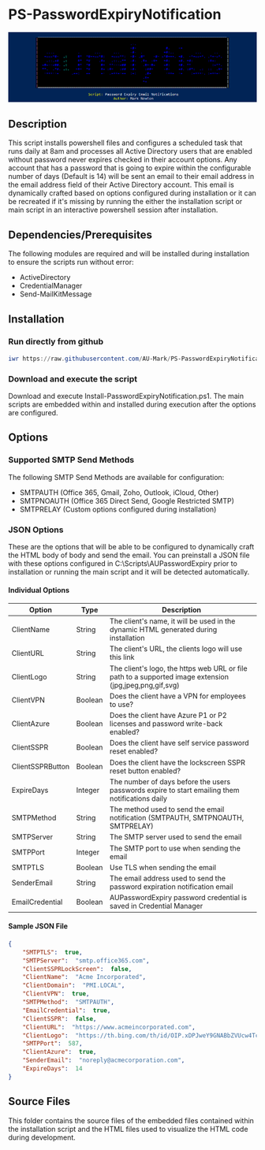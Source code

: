# PS-PasswordExpiryNotification
<p align="center">
    <img src="https://raw.githubusercontent.com/AU-Mark/PS-PasswordExpiryNotification/refs/heads/main/Source%20Files/PS-PasswordExpiryNotification.png" />
</p>

## Description
This script installs powershell files and configures a scheduled task that runs daily at 8am and processes all Active Directory users that are enabled without password never expires checked in their account options. Any account that has a password that is going to expire within the configurable number of days (Default is 14) will be sent an email to their email address in the email address field of their Active Directory account. This email is dynamically crafted based on options configured during installation or it can be recreated if it's missing by running the either the installation script or main script in an interactive powershell session after installation.

## Dependencies/Prerequisites
The following modules are required and will be installed during installation to ensure the scripts run without error:
*   ActiveDirectory
*   CredentialManager
*   Send-MailKitMessage

## Installation
### Run directly from github
```powershell
iwr https://raw.githubusercontent.com/AU-Mark/PS-PasswordExpiryNotification/refs/heads/main/Install-PasswordExpiryNotification.ps1 | iex
```

### Download and execute the script
Download and execute Install-PasswordExpiryNotification.ps1. The main scripts are embedded within and installed during execution after the options are configured.

## Options
### Supported SMTP Send Methods
The following SMTP Send Methods are available for configuration:
*   SMTPAUTH (Office 365, Gmail, Zoho, Outlook, iCloud, Other)
*   SMTPNOAUTH (Office 365 Direct Send, Google Restricted SMTP)
*   SMTPRELAY (Custom options configured during installation)

### JSON Options
These are the options that will be able to be configured to dynamically craft the HTML body of body and send the email. You can preinstall a JSON file with these options configured in C:\Scripts\AUPasswordExpiry prior to installation or running the main script and it will be detected automatically.
#### Individual Options
| Option | Type | Description |
| --- | --- | --- |
| ClientName | String | The client's name, it will be used in the dynamic HTML generated during installation |
| ClientURL | String | The client's URL, the clients logo will use this link |
| ClientLogo | String | The client's logo, the https web URL or file path to a supported image extension (jpg,jpeg,png,gif,svg) |
| ClientVPN | Boolean | Does the client have a VPN for employees to use? |
| ClientAzure | Boolean | Does the client have Azure P1 or P2 licenses and password write-back enabled? |
| ClientSSPR | Boolean | Does the client have self service password reset enabled? |
| ClientSSPRButton | Boolean | Does the client have the lockscreen SSPR reset button enabled? |
| ExpireDays | Integer | The number of days before the users passwords expire to start emailing them notifications daily |
| SMTPMethod | String | The method used to send the email notification (SMTPAUTH, SMTPNOAUTH, SMTPRELAY) |
| SMTPServer | String | The SMTP server used to send the email |
| SMTPPort | Integer | The SMTP port to use when sending the email |
| SMTPTLS | Boolean | Use TLS when sending the email |
| SenderEmail | String | The email address used to send the password expiration notification email |
| EmailCredential | Boolean | AUPasswordExpiry password credential is saved in Credential Manager |

#### Sample JSON File
```json
{
    "SMTPTLS":  true,
    "SMTPServer":  "smtp.office365.com",
    "ClientSSPRLockScreen":  false,
    "ClientName":  "Acme Incorporated",
    "ClientDomain":  "PMI.LOCAL",
    "ClientVPN":  true,
    "SMTPMethod":  "SMTPAUTH",
    "EmailCredential":  true,
    "ClientSSPR":  false,
    "ClientURL":  "https://www.acmeincorporated.com",
    "ClientLogo":  "https://th.bing.com/th/id/OIP.xDPJweY9GNABbZVUcw4TcwHaHa?rs=1\u0026pid=ImgDetMain",
    "SMTPPort":  587,
    "ClientAzure":  true,
    "SenderEmail":  "noreply@acmecorporation.com",
    "ExpireDays":  14
}
```
## Source Files
This folder contains the source files of the embedded files contained within the installation script and the HTML files used to visualize the HTML code during development.
